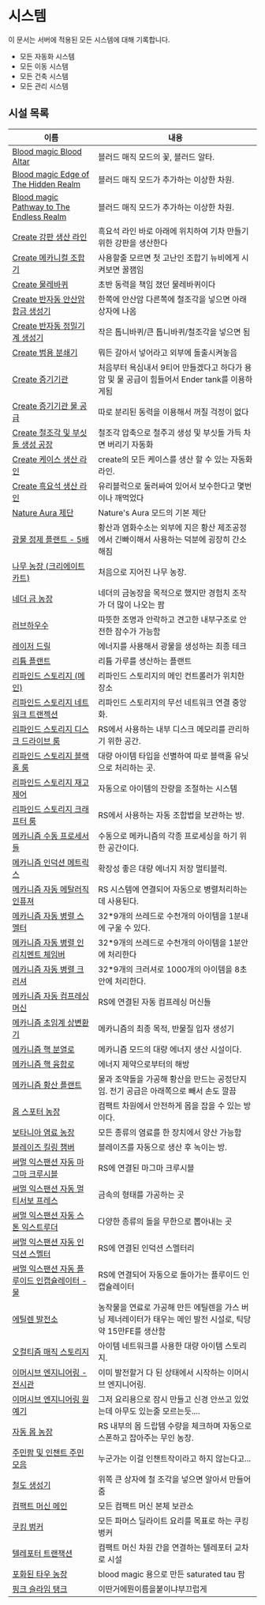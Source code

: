 # 시스템

이 문서는 서버에 적용된 모든 시스템에 대해 기록합니다.

- 모든 자동화 시스템
- 모든 이동 시스템
- 모든 건축 시스템
- 모든 관리 시스템

## 시설 목록

<!-- systems_list_dest_open -->
|이름|내용|
|---|---|
|[ Blood magic Blood Altar](bl_blood_alter.md)|블러드 매직 모드의 꽃, 블러드 알타.|
|[ Blood magic Edge of The Hidden Realm](bl_edge_of_the_hidden_realm.md)|블러드 매직 모드가 추가하는 이상한 차원.|
|[ Blood magic Pathway to The Endless Realm](bl_pathway_to_the_endless_realm.md)|블러드 매직 모드가 추가하는 이상한 차원.|
|[ Create 강판 생산 라인](create_plate_line.md)|흑요석 라인 바로 아래에 위치하여 기차 만들기 위한 강판을 생산한다|
|[ Create 메카니컬 조합기](create_mechanical_crafter.md)|사용할줄 모르면 첫 고난인 조합기 뉴비에게 시켜보면 꿀잼임|
|[ Create 물레바퀴](create_waterwheel.md)|초반 동력을 책임 졌던 물레바퀴이다|
|[ Create 반자동 안산암 합금 생성기](create_semiauto_andesite_alloy_maker.md)|한쪽에 안산암 다른쪽에 철조각을 넣으면 아래 상자에 나옴|
|[ Create 반자동 정밀기계 생성기](create_semiauto_refinedmachine_generator.md)|작은 톱니바퀴/큰 톱니바퀴/철조각을 넣으면 됨|
|[ Create 범용 분쇄기](create_universial_crusher.md)|뭐든 갈아서 넣어라고 외부에 돌출시켜놓음|
|[ Create 증기기관](create_steam_engine.md)|처음부터 욕심내서 9티어 만들겠다고 하다가 용암 및 물 공급이 힘들어서 Ender tank를 이용하게됨|
|[ Create 증기기관 물 공급](create_water_supply.md)|따로 분리된 동력을 이용해서 꺼질 걱정이 없다|
|[ Create 철조각 및 부싯돌 생성 공장](create_iron_flint_steal_factory.md)|철조각 압축으로 철주괴 생성 및 부싯돌 가득 차면 버리기 자동화|
|[ Create 케이스 생산 라인](create_case_line.md)|create의 모든 케이스를 생산 할 수 있는 자동화 라인.|
|[ Create 흑요석 생산 라인](create_obsidian_line.md)|유리블럭으로 둘러싸여 있어서 보수한다고 몇번이나 깨먹었다|
|[ Nature Aura 제단](na_altar.md)|Nature's Aura 모드의 기본 제단|
|[ 광물 정제 플랜트 - 5배](mk_ore_processing_plant_5x.md)|황산과 염화수소는 외부에 지은 황산 제조공정에서 긴빠이해서 사용하는 덕분에 굉장히 간소해짐|
|[ 나무 농장 (크리에이트 카트)](tree_farm_create_cart.md)|처음으로 지어진 나무 농장.  |
|[ 네더 금 농장](nether_gold_farm.md)|네더의 금농장을 목적으로 했지만 경험치 조작가 더 많이 나오는 팜  |
|[ 러브하우수 ](love_house.md)|따뜻한 조명과 안락하고 견고한 내부구조로 안전한 잠수가 가능함|
|[ 레이저 드릴](laser_drill.md)|에너지를 사용해서 광물을 생성하는 최종 테크|
|[ 리튬 플랜트](mk_lithum_plant.md)|리튬 가루를 생산하는 플랜트|
|[ 리파인드 스토리지 (메인)](rs_main.md)|리파인드 스토리지의 메인 컨트롤러가 위치한 장소|
|[ 리파인드 스토리지 네트워크 트랜젝션](rs_network_tranjection.md)|리파인드 스토리지의 무선 네트워크 연결 중앙화.|
|[ 리파인드 스토리지 디스크 드라이브 룸](rs_disk_drives.md)|RS에서 사용하는 내부 디스크 메모리를 관리하기 위한 공간.|
|[ 리파인드 스토리지 블랙홀 룸](rs_black_hole.md)|대량 아이템 타입을 선별하여 따로 블랙홀 유닛으로 처리하는 곳.|
|[ 리파인드 스토리지 재고 제어](rs_stock_control.md)|자동으로 아이템의 잔량을 조절하는 시스템|
|[ 리파인드 스토리지 크래프터 룸](rs_crafters.md)|RS에서 사용하는 자동 조합법을 보관하는 방.|
|[ 메카니즘 수동 프로세서들](mk_manual_processors.md)|수동으로 메카니즘의 각종 프로세싱을 하기 위한 공간이다.|
|[ 메카니즘 인덕션 메트릭스](mk_induction_matrix.md)|확장성 좋은 대량 에너지 저장 멀티블럭.|
|[ 메카니즘 자동 메탈러직 인퓨져](mk_auto_metallurgic_infuser.md)|RS 시스템에 연결되어 자동으로 병렬처리하는데 사용된다.|
|[ 메카니즘 자동 병렬 스멜터](mk_auto_smeltery.md)|32*9개의 쓰레드로 수천개의 아이템을 1분내에 구울 수 있다.|
|[ 메카니즘 자동 병렬 인리치멘트 체임버](mk_auto_enrichment_chamber.md)|32*9개의 쓰레드로 수천개의 아이템을 1분안에 처리한다|
|[ 메카니즘 자동 병렬 크러셔](mk_auto_crushers.md)|32*9개의 크러셔로 1000개의 아이템을 8초안에 처리한다.|
|[ 메카니즘 자동 컴프레싱 머신](mk_auto_compressing.md)|RS에 연결된 자동 컴프레싱 머신들|
|[ 메카니즘 초임계 상변환기](mk_sps.md)|메카니즘의 최종 목적, 반물질 입자 생성기|
|[ 메카니즘 핵 분열로](mk_fission_reactor.md)|메카니즘 모드의 대량 에너지 생산 시설이다.|
|[ 메카니즘 핵 융합로](mk_fusion_reactor.md)|에너지 제약으로부터의 해방|
|[ 메카니즘 황산 플랜트](mk_sulfer_plant.md)|물과 조약돌을 가공해 황산을 만드는 공정단지임. 전기 공급은 아래쪽으로 빼서 손도 깔끔|
|[ 몹 스포터 농장](mobspawner_farm.md)|컴팩트 차원에서 안전하게 몹을 잡을 수 있는 방이다.|
|[ 보타니아 염료 농장](botania_dye_farm.md)|모든 종류의 염료를 한 장치에서 양산 가능함|
|[ 블레이즈 킬링 챔버](blaze_killing_chamber.md)|블레이즈를 자동으로 생산 후 녹이는 방.|
|[ 써멀 익스팬션 자동 마그마 크루시블](te_auto_magma_crucible.md)|RS에 연결된 마그마 크루시블|
|[ 써멀 익스팬션 자동 멀티서보 프레스](te_auto_multiservo_press.md)|금속의 형태를 가공하는 곳|
|[ 써멀 익스팬션 자동 스톤 익스트루더](te_stone_extruder.md)|다양한 종류의 돌을 무한으로 뽑아내는 곳|
|[ 써멀 익스팬션 자동 인덕션 스멜터](te_auto_induction_smelter.md)|RS에 연결된 인덕션 스멜터리|
|[ 써멀 익스팬션 자동 플루이드 인캡슐레이터 - 물](te_auto_fluid_encapsulator_water.md)|RS에 연결되어 자동으로 돌아가는 플루이드 인캡슐레이터|
|[ 에틸렌 발전소](mk_ethylene_generator.md)|농작물을 연료로 가공해 만든 에틸렌을 가스 버닝 제너레이터가 태우는 메인 발전 시설로, 틱당 약 15만FE를 생산함|
|[ 오컬티즘 매직 스토리지](occultism_magic_storage.md)|아이템 네트워크를 사용한 대량 아이템 스토리지.|
|[ 이머시브 엔지니어링 - 전시관](ie_main.md)|이미 발전할거 다 된 상태에서 시작하는 이머시브 엔지니어링.|
|[ 이머시브 엔지니어링 원예기](ie_garden_clothe.md)|그저 요리용으로 잠시 만들고 신경 안쓰고 있었는데 아무도 있는줄 모르는듯....|
|[ 자동 몹 농장](auto_mob_farm.md)|RS 내부의 몹 드랍템 수량을 체크하며 자동으로 스폰하고 잡아주는 무인 농장.|
|[ 주민팜 및 인챈트 주민 모음](viliager_farm.md)|누군가는 이걸 인챈트작이라고 하지 않는다고...|
|[ 철도 생성기](rail_generator.md)|위쪽 큰 상자에 철 조각을 넣으면 알아서 만들어줌|
|[ 컴팩트 머신 메인](cm_compactmachine_main.md)|모든 컴팩트 머신 본체 보관소|
|[ 쿠킹 벙커](cooking_bunker.md)|모든 파머스 딜라이트 요리를 목표로 하는 쿠킹 벙커|
|[ 텔레포터 트랜잭션](teleporter_hub.md)|컴팩트 머신 차원 간을 연결하는 텔레포터 교차로 시설|
|[ 포화된 타우 농장](saturated_tau_farm.md)|blood magic 용으로 만든 saturated tau 팜|
|[ 핑크 슬라임 탱크](pink_slime_tank.md)|이딴거에뭔이름을붙이냐부끄럽게|
<!-- systems_list_dest_close -->
